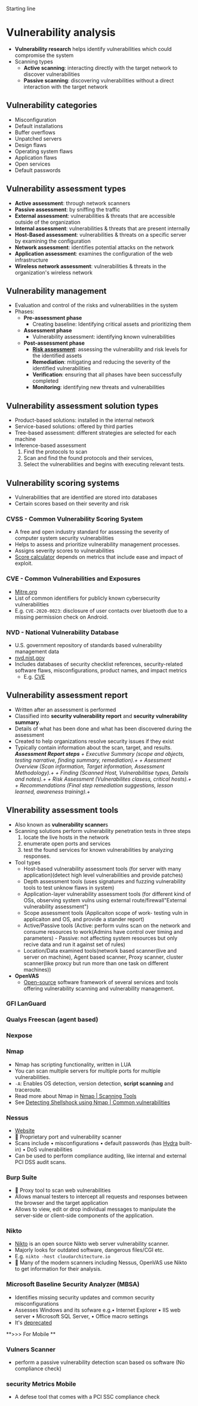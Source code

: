 Starting line
# Vulnerability analysis

- **Vulnerability research** helps identify vulnerabilities which could compromise the system
- Scanning types
  - **Active scanning**: interacting directly with the target network to discover vulnerabilities
  - **Passive scanning**: discovering vulnerabilities without a direct interaction with the target network

## Vulnerability categories

- Misconfiguration
- Default installations
- Buffer overflows
- Unpatched servers
- Design flaws
- Operating system flaws
- Application flaws
- Open services
- Default passwords

## Vulnerability assessment types

- **Active assessment**: through network scanners
- **Passive assessment**: by sniffing the traffic
- **External assessment**: vulnerabilities & threats that are accessible outside of the organization
- **Internal assessment**: vulnerabilities & threats that are present internally
- **Host-Based assessment**: vulnerabilities & threats on a specific server by examining the configuration
- **Network assessment**: identifies potential attacks on the network
- **Application assessment**: examines the configuration of the web infrastructure
- **Wireless network assessment**: vulnerabilities & threats in the organization's wireless network

## Vulnerability management

- Evaluation and control of the risks and vulnerabilities in the system
- Phases:
  - **Pre-assessment phase**
    - Creating baseline: Identifying critical assets and prioritizing them
  - **Assessment phase**
    - Vulnerability assessment: identifying known vulnerabilities
  - **Post-assessment phase**
    - **[Risk assessment](./../01-introduction/risk-management.md#risk-assessment)**: assessing the vulnerability and risk levels for the identified assets
    - **Remediation**: mitigating and reducing the severity of the identified vulnerabilities
    - **Verification**: ensuring that all phases have been successfully completed
    - **Monitoring**: identifying new threats and vulnerabilities

## Vulnerability assessment solution types

- Product-based solutions: installed in the internal network
- Service-based solutions: offered by third parties
- Tree-based assessment: different strategies are selected for each machine
- Inference-based assessment
  1. Find the protocols to scan
  2. Scan and find the found protocols and their services,
  3. Select the vulnerabilities and begins with executing relevant tests.

## Vulnerability scoring systems

- Vulnerabilities that are identified are stored into databases
- Certain scores based on their severity and risk

### CVSS - Common Vulnerability Scoring System

- A free and open industry standard for assessing the severity of computer system security vulnerabilities
- Helps to assess and prioritize vulnerability management processes.
- Assigns severity scores to vulnerabilities
- [Score calculator](https://www.first.org/cvss/calculator/3.1) depends on metrics that include ease and impact of exploit.

### CVE - Common Vulnerabilities and Exposures

- [Mitre.org](https://cve.mitre.org)
- List of common identifiers for publicly known cybersecurity vulnerabilities
- E.g. `CVE-2020-0023`: disclosure of user contacts over bluetooth due to a missing permission check on Android.

### NVD - National Vulnerability Database

- U.S. government repository of standards based vulnerability management data
- [nvd.nist.gov](https://nvd.nist.gov/)
- Includes databases of security checklist references, security-related software flaws, misconfigurations, product names, and impact metrics
  - E.g. [CVE](#cve---common-vulnerabilities-and-exposures)

## Vulnerability assessment report

- Written after an assessment is performed
- Classified into **security vulnerability report** and **security vulnerability summary**.
- Details of what has been done and what has been discovered during the assessment
- Created to help organizations resolve security issues if they exist
- Typically contain information about the scan, target, and results.
***Assessment Report steps***
*+ Executive Summary (scope and objects, testing narrative, finding summary, remediation).+*
*+ Asessment Overview (Scan information, Target information, Assessment Methodology).+*
*+ Finding (Scanned Host, Vulnerabilitise types, Details and notes).+*
*+ Risk Assessment (Vulnerabilites clasess, critical hosts).+*
*+ Recommendations (*Final step* remediation suggestions, lesson learned, awareness training).+*

## Vlnerability assessment tools

- Also known as **vulnerability scanner**s
- Scanning solutions perform vulnerability penetration tests in three steps
  1. locate the live hosts in the network
  2. enumerate open ports and services
  3. test the found services for known vulnerabilities by analyzing responses.
- Tool types
  - Host-based vulnerability assessment tools (for server with many application)(detect high level vulnerabilities and provide patches)
  - Depth assessment tools (uses signatures and fuzzing vulnerability tools to test unknow flaws in system)
  - Application-layer vulnerability assessment tools (for different kind of OSs, observing system vulns using external route/firewall"External vulnerability assessment")
  - Scope assessment tools (Applicaiton scope of work- testing vuln in applicaiton and OS, and provide a stander report)
  - Active/Passive tools (Active: perform vulns scan on the network and consume resources to work(Admins have control over timing and parameters) - Passive: not affecting system resources but only recive data and run it against set of rules)
  - Location/Data examined tools(network based scanner(live and server on machine), Agent based scanner, Proxy scanner, cluster scanner(like proxcy but run more than one task on different machines))
- **OpenVAS**
  - [Open-source](https://github.com/greenbone/openvas) software framework of several services and tools offering vulnerability scanning and vulnerability management.
### GFI LanGuard
### Qualys Freescan (agent based)
### Nexpose
### Nmap

- Nmap has scripting functionality, written in LUA
- You can scan multiple servers for multiple ports for multiple vulnerabilities.
- `-A`: Enables OS detection, version detection, **script scanning** and traceroute.
- Read more about Nmap in [Nmap | Scanning Tools](./../03-scanning-networks/scanning-tools.md#nmap)
- See [Detecting Shellshock using Nmap | Common vulnerabilities](./common-vulnerabilities.md#detecting-shellshock-using-nmap)

### Nessus

- [Website](https://www.tenable.com/products/nessus)
- 📝 Proprietary port and vulnerability scanner
- Scans include • misconfigurations • default passwords (has [Hydra](../06-system-hacking/password-cracking-tools.md#hydra) built-in) • DoS vulnerabilities
- Can be used to perform compliance auditing, like internal and external PCI DSS audit scans.

### Burp Suite

- 📝 Proxy tool to scan web vulnerabilities
- Allows manual testers to intercept all requests and responses between the browser and the target application
- Allows to view, edit or drop individual messages to manipulate the server-side or client-side components of the application.

### Nikto

- [Nikto](https://cirt.net/Nikto2) is an open source Nikto web server vulnerability scanner.
- Majorly looks for outdated software, dangerous files/CGI etc.
- E.g. `nikto -host cloudarchitecture.io`
- 🤗 Many of the modern scanners including Nessus, OpenVAS use Nikto to get information for their analysis.

### Microsoft Baseline Security Analyzer (MBSA)

- Identifies missing security updates and common security misconfigurations
- Assesses Windows and its sofware e.g.• Internet Explorer • IIS web server • Microsoft SQL Server, • Office macro settings
- It's [deprecated](https://docs.microsoft.com/en-us/windows/security/threat-protection/mbsa-removal-and-guidance)

**>>> For Mobile **
### Vulners Scanner
- perform a passive vulnerability detection scan based os software (No compliance check)

### security Metrics Mobile
- A defese tool that comes with a PCI SSC compliance check
